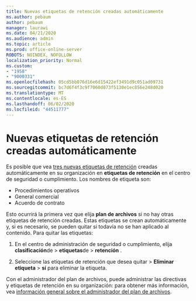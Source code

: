 ```yaml
---
title: Nuevas etiquetas de retención creadas automáticamente
ms.author: pebaum
author: pebaum
manager: laurawi
ms.date: 04/21/2020
ms.audience: admin
ms.topic: article
ms.prod: office-online-server
ROBOTS: NOINDEX, NOFOLLOW
localization_priority: Normal
ms.custom:
- "1958"
- "9000331"
ms.openlocfilehash: 05cd5bb076d16e6d15422ef3491d9c051ad09731
ms.sourcegitcommit: bc7d6f4f3c9f7060d073f5130e1ec856e248d020
ms.translationtype: MT
ms.contentlocale: es-ES
ms.lasthandoff: 06/02/2020
ms.locfileid: "44511777"
---
```

# <a name="new-retention-labels-created-automatically"></a>Nuevas etiquetas de retención creadas automáticamente

Es posible que vea [tres nuevas etiquetas de retención](https://docs.microsoft.com/microsoft-365/compliance/file-plan-manager) creadas automáticamente en su organización en **etiquetas de retención** en el centro de seguridad o cumplimiento. Los nombres de etiqueta son:

- Procedimientos operativos
- General comercial
- Acuerdo de contrato

Esto ocurrirá la primera vez que elija **plan de archivos** si no hay otras etiquetas de retención creadas. Estas etiquetas se crean automáticamente y, si es necesario, se pueden quitar si todavía no se han aplicado al contenido. Para quitar las etiquetas:

1. En el centro de administración de seguridad o cumplimiento, elija **clasificación**de  >  **etiquetas**de  >  **retención** .

1. Seleccione las etiquetas de retención que desea quitar > **Eliminar etiqueta**  >  **sí** para eliminar la etiqueta.

Con el administrador del plan de archivos, puede administrar las directivas y etiquetas de retención en su organización: para obtener más información, vea [información general sobre el administrador del plan de archivos](https://docs.microsoft.com/microsoft-365/compliance/file-plan-manager).